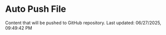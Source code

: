 # Auto Push File

Content that will be pushed to GitHub repository.
Last updated: 06/27/2025, 09:49:42 PM